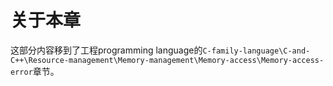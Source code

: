 # 关于本章

这部分内容移到了工程programming language的`C-family-language\C-and-C++\Resource-management\Memory-management\Memory-access\Memory-access-error`章节。